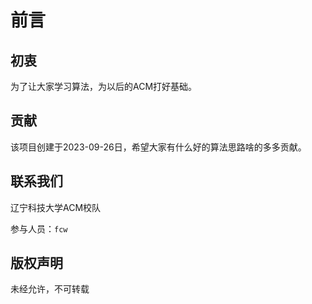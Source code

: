 # 前言

## 初衷

为了让大家学习算法，为以后的ACM打好基础。




## 贡献

该项目创建于2023-09-26日，希望大家有什么好的算法思路啥的多多贡献。




## 联系我们

辽宁科技大学ACM校队

参与人员：`fcw`



## 版权声明

未经允许，不可转载











